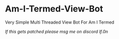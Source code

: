# Am-I-Termed-View-Bot
Very Simple Multi Threaded View Bot For Am I Termed

*If this gets patched please msg me on discord If.0n*
